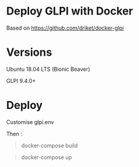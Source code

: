 # Deploy GLPI with Docker

Based on https://github.com/driket/docker-glpi

# Versions

Ubuntu 18.04 LTS (Bionic Beaver)

GLPI 9.4.0+

# Deploy

Customise glpi.env

Then :

> docker-compose build

> docker-compose up
